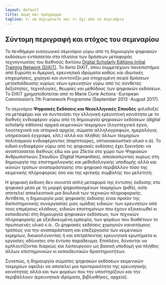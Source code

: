 ```yaml
---
layout: default
title: Δομή και πρόγραμμα 
tagline: τι να περιμένετε και τι όχι από το σεμινάριο
---
```


## Σύντομη περιγραφή και στόχος του σεμιναρίου 
Το πενθήμερο εισαγωγικό σεμινάριο γύρω από τη δημιουργία ψηφιακών εκδόσεων εντάσσεται στα πλαίσια των δράσεων μεταφοράς τεχνογνωσίας του διεθνούς δικτύου [Digital Scholarly Editions Initial Training Network (DiXiT)](http://dixit.uni-koeln.de). Το δίκτο DiXiT, όπου συμμετέχουν πανεπιστήμια από Ευρώπη κι Αμερική, ερευνητικά ιδρύματα καθώς και ιδιωτικές επιχειρήσεις, χορηγεί και συντονίζει μια στοχευμένη σειρά δράσεων μετεκπαίδευσης κυρίως νέων ερευνητών γύρω από τις σύνθετες δεξιότητες, τεχνολογίες, θεωρίες και μεθόδους των ψηφιακών εκδόσεων. Το DiXiT χρηματοδοτείται από το Marie Curie Actions -European Commission’s 7th Framework Programme (September 2013 -August 2017).


Το σεμινάριο **Ψηφιακές Εκδόσεις και Νεοελληνικές Σπουδἐς**  φιλοδοξεί να μεταφέρει και να συντονίσει την ελληνική ερευνητική κοινότητα με το διεθνές ενδιαφέρον γύρω από τη δημιουργία ψηφιακών εκδόσεων (digital scholarly editions) αρχικά κειμενικών τεκμηρίων (λογοτεχνικά έργα, λογοτεχνικά και ιστορικά αρχεία, σώματα αλληλογραφιών, ημερολόγια, υπηρεσιακά έγγραφα, κλπ.)  αλλά και πλήθος άλλων τεκμηρίων πολιτισμικού ενδιαφέροντος (παρτιτούρες, οπτικοακουστικό υλικό  κ.ά). Το ειδικό ενδιαφέρον γύρω από τις ψηφιακές εκδόσεις έχει ξεκινήσει να αναπτύσσεται διεθνώς εδώ και μια 25ετία στο χώρο των Ψηφιακών Ανθρωπιστικών Σπουδών (Digital Humanities), αποσκοπώντας κυρίως στη δημιουργία της επιστημολογικής και μεθοδολογικής υποδομής αλλά και ικανών τρόπων αναπαράστασης στο ψηφιακό περιβάλλον τόσο της κειμενικής πληροφορίας όσο και της κριτικής συμβολής του μελετητή.


Η ψηφιακή έκδοση δεν συνιστά απλή μεταφορά της έντυπης έκδοσης στο ψηφιακό μέσο με τη μορφή ψηφιοποιημένων τεκμηρίων (pdfs), ούτε αποτελεί  αποκλειστικά μια δουλειά των τεχνικών πληροφορικής. Αντίθετα, η δημιουργία μιας ψηφιακής έκδοσης είναι προϊόν της διεπιστημονικής συνεργασίας μιας ομάδας ειδικών: των ερευνητών από τους επιμέρους κλάδους, ειδικών επιστημόνων που έχουν εξοικειωθεί κι εκπαιδευτεί στη δημιουργία ψηφιακών εκδόσεων, των τεχνικών πληροφορικής με εξειδικευμένη εμπειρία, των φορέων που διαθέτουν το πρωτογενές υλικό κ.ά.. Οι ψηφιακές εκδόσεις χορηγούν καινοτόμους τρόπους για την αναπαράσταση και επεξεργασία των κειμενικών εκμηρίων, διευκολύνοντας ή και επιτρέποντας ερευνητικά ερωτήματα κι εργασίες αδύνατες στο έντυπο παράδειγμα. Επιπλέον, δύνανται να εμπλουτίζονται διαρκώς και λειτουργούν ως βασική υποδομή για πλήθος άλλων επιστημονικών κι εκπαιδευτικών δραστηριοτήτων.


Συνεπώς, η δημιουργία σώματος ψηφιακών εκδόσεων κειμενικών τεκμηρίων οφείλει να αποτελεί μια προτεραιότητα της ερευνητικής κοινότητας αλλά και των φορέων που την υποστηρίζουν και την περιβάλλουν (ερευνητικά ιδρύματα, βιβλιοθήκες, αρχεία).

